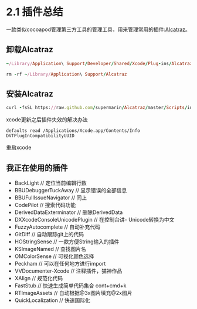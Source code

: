 # 2.1 插件总结

一款类似cocoapod管理第三方工具的管理工具，用来管理常用的插件:[Alcatraz](https://github.com/wawsc5354524/Alcatraz)。

## 卸载Alcatraz

```ruby
~/Library/Application\ Support/Developer/Shared/Xcode/Plug-ins/Alcatraz.xcplugin

rm -rf ~/Library/Application\ Support/Alcatraz
```

## 安装Alcatraz

```ruby
curl -fsSL https://raw.github.com/supermarin/Alcatraz/master/Scripts/install.sh | sh
```

xcode更新之后插件失效的解决办法

```text
defaults read /Applications/Xcode.app/Contents/Info DVTPlugInCompatibilityUUID
```

重启xcode

## 我正在使用的插件

* BackLight // 定位当前编辑行数
* BBUDebuggerTuckAway // 显示错误的全部信息
* BBUFulllssueNavigator // 同上
* CodePilot // 搜索代码功能
* DerivedDataExterminator // 删除DerivedData
* DXXcodeConsoleUnicodePlugin // 在控制台讲- Unicode转换为中文
* FuzzyAutocomplete // 自动补充代码
* GitDiff // 自动跟踪git上的代码
* HOStringSense // 一款方便String输入的插件
* KSImageNamed // 查找图片名
* OMColorSense // 可视化颜色选择
* Peckham // 可以在任何地方进行import
* VVDocumenter-Xcode // 注释插件，猫神作品
* XAlign // 规范化代码
* FastStub // 快速生成简单代码集合 cont+cmd+k
* RTImageAssets  // 自动根据@3x图片填充@2x图片
* QuickLocalization // 快速国际化

